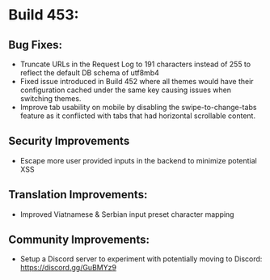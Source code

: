 # Build 453:

## Bug Fixes:
- Truncate URLs in the Request Log to 191 characters instead of 255 to reflect the default DB schema of utf8mb4
- Fixed issue introduced in Build 452 where all themes would have their configuration cached under the same key causing issues when switching themes.
- Improve tab usability on mobile by disabling the swipe-to-change-tabs feature as it conflicted with tabs that had horizontal scrollable content.

## Security Improvements
- Escape more user provided inputs in the backend to minimize potential XSS

## Translation Improvements:
- Improved Viatnamese & Serbian input preset character mapping

## Community Improvements:
- Setup a Discord server to experiment with potentially moving to Discord: https://discord.gg/GuBMYz9